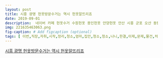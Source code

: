 ```yaml
---
layout: post
title: 시흥 광명 헌옷방문수거는 역시 헌옷알뜨리죠
date: 2019-09-01
description:  네이버 카페 헌옷수거 수원헌옷 용인헌옷 안양헌옷 안산 시흥 군포 오산 동탄 헌옷방문수거 버리지 마시고 파세요 cafenavercom 헌옷방문수거 헌옷알뜨리 수원 용인 광교 동탄 안산 안양 시흥 목감 군포 의왕 
img: 221635463063.png
fig-caption: # Add figcaption (optional)
tags: [ 이번,직장,자취,시작,정리,청소,엄마,집안,청소,청소,나니,한결,이제,문제,물건,처분,가방,신발,집안,살림,무게,무거워,수거,도저히,시흥,광명,방문,수거,후기,가장,단가,옷알,얼마나,인기,당일,수거,거의,예약,냉큼,옷알,카페,접수,왜냐면,카페,접수,단가,정보,기준,보통,정도,단가,무려,선택,카페,접수,날짜,시간,조율,기사,직접,방문,혹시,시간,조율,경우,무인,수거,서비스,하니,걱정,물품,가면,기사,방문,측정,현금,계좌,이체,맞벌이,부부,이용,시흥,광명,방문,수거,옷알,신발,가방,침대,커버,커튼,속옷,벨트,모자,핸드폰,노트북,컴퓨터,모니터,후라이팬,양은,냄비,카페트,이불,등등,품목,수거,이불,기억,워낙,품목,이제,그냥,옷알,이용,옷알,이벤트,진행,이상,수거,카페,후기,작성,블로그,후기,작성,추가,입금,블로그,페이지,노출,추가,정말,게다가,카페,가입,회원,추가,인증,무인,수거,인증,누구,네이버,페이,카페,제비,뽑기,이벤트,수거,이벤트,댓글,이벤트,댓글,선물,시흥,광명,방문,수거,옷알,서울,경기,인천,이용,가지,주의,수거,물품,다시,기사,하루,수거,때문,물건,달라,사실,거의,수거,요청,물건,꼭꼭,확인,센스,각종,의류,물건,이제,그냥,옷알,이용,처분,현금,카페,접수,링크,옷알,방문,수거,수거,네이버,카페,수거,용인,안양,안산,시흥,군포,오산,방문,수거,방문,수거,옷알,수원,용인,광교,안산,안양,시흥,목감,군포,의왕,수거,매입,방문,수거,신청,방문,수거,옷팔 ]
---
```

[시흥 광명 헌옷방문수거는 역시 헌옷알뜨리죠](https://blog.naver.com/sosroo1004?Redirect=Log&logNo=221635463063)
